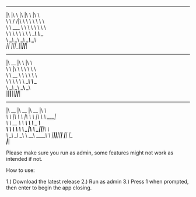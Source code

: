  ___  __    ___  ___       ___                      
|\  \|\  \ |\  \|\  \     |\  \                     
\ \  \/  /|\ \  \ \  \    \ \  \                    
 \ \   ___  \ \  \ \  \    \ \  \                   
  \ \  \\ \  \ \  \ \  \____\ \  \____              
   \ \__\\ \__\ \__\ \_______\ \_______\            
    \|__| \|__|\|__|\|_______|\|_______|            
                                                    
                                                    
                                                    
  ________  ___       ___                        
  |\   __  \|\  \     |\  \                       
    \ \  \|\  \ \  \    \ \  \                      
     \ \   __  \ \  \    \ \  \                     
      \ \  \ \  \ \  \____\ \  \____                
       \ \__\ \__\ \_______\ \_______\              
        \|__|\|__|\|_______|\|_______|              
                                                    
                                                    
                                                    
  ________  ________  ________  ________      
  |\   __  \|\   __  \|\   __  \|\   ____\     
  \ \  \|\  \ \  \|\  \ \  \|\  \ \  \___|_    
     \ \   __  \ \   ____\ \   ____\ \_____  \   
     \ \  \ \  \ \  \___|\ \  \___|\|____|\  \  
       \ \__\ \__\ \__\    \ \__\     ____\_\  \ 
        \|__|\|__|\|__|     \|__|    |\_________\
                                     \|_________|
                                                   

Please make sure you run as admin, some features might not work as intended if not.

How to use:

1.) Download the latest release
2.) Run as admin
3.) Press 1 when prompted, then enter to begin the app closing.

